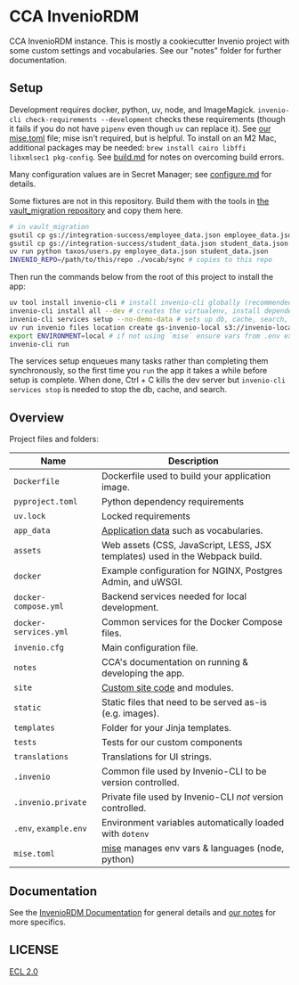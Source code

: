 # CCA InvenioRDM

CCA InvenioRDM instance. This is mostly a cookiecutter Invenio project with some custom settings and vocabularies. See our "notes" folder for further documentation.

## Setup

Development requires docker, python, uv, node, and ImageMagick. `invenio-cli check-requirements --development` checks these requirements (though it fails if you do not have `pipenv` even though `uv` can replace it). See [our mise.toml](mise.toml) file; mise isn't required, but is helpful. To install on an M2 Mac, additional packages may be needed: `brew install cairo libffi libxmlsec1 pkg-config`. See [build.md](./notes/build.md) for notes on overcoming build errors.

Many configuration values are in Secret Manager; see [configure.md](./notes/configure.md#secret-manager) for details.

Some fixtures are not in this repository. Build them with the tools in [the vault_migration repository](https://github.com/cca/vault_migration) and copy them here.

```sh
# in vault_migration
gsutil cp gs://integration-success/employee_data.json employee_data.json
gsutil cp gs://integration-success/student_data.json student_data.json
uv run python taxos/users.py employee_data.json student_data.json
INVENIO_REPO=/path/to/this/repo ./vocab/sync # copies to this repo
```

Then run the commands below from the root of this project to install the app:

```sh
uv tool install invenio-cli # install invenio-cli globally (recommended instead of using pip)
invenio-cli install all --dev # creates the virtualenv, install dependencies, & other setup
invenio-cli services setup --no-demo-data # sets up db, cache, search, task queue
uv run invenio files location create gs-invenio-local s3://invenio-local --default # connect to cloud storage
export ENVIRONMENT=local # if not using `mise` ensure vars from .env exist
invenio-cli run
```

The services setup enqueues many tasks rather than completing them synchronously, so the first time you `run` the app it takes a while before setup is complete. When done, Ctrl + C kills the dev server but `invenio-cli services stop` is needed to stop the db, cache, and search.

## Overview

Project files and folders:

| Name | Description |
|---|---|
| `Dockerfile` | Dockerfile used to build your application image. |
| `pyproject.toml` | Python dependency requirements |
| `uv.lock` | Locked requirements |
| `app_data` | [Application data](app_data/readme.md) such as vocabularies. |
| `assets` | Web assets (CSS, JavaScript, LESS, JSX templates) used in the Webpack build. |
| `docker` | Example configuration for NGINX, Postgres Admin, and uWSGI. |
| `docker-compose.yml` | Backend services needed for local development. |
| `docker-services.yml` | Common services for the Docker Compose files. |
| `invenio.cfg` | Main configuration file. |
| `notes` | CCA's documentation on running & developing the app. |
| `site` | [Custom site code](site/readme.md) and modules. |
| `static` | Static files that need to be served as-is (e.g. images). |
| `templates` | Folder for your Jinja templates. |
| `tests` | Tests for our custom components |
| `translations` | Translations for UI strings. |
| `.invenio` | Common file used by Invenio-CLI to be version controlled. |
| `.invenio.private` | Private file used by Invenio-CLI *not* version controlled. |
| `.env`, `example.env` | Environment variables automatically loaded with `dotenv` |
| `mise.toml` | [mise](https://mise.jdx.dev/) manages env vars & languages (node, python) |

## Documentation

See the [InvenioRDM Documentation](https://inveniordm.docs.cern.ch/) for general details and [our notes](./notes/) for more specifics.

## LICENSE

[ECL 2.0](https://opensource.org/license/ecl-2-0)
